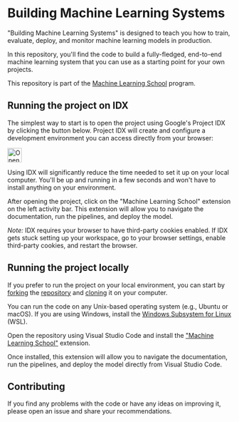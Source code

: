 # Building Machine Learning Systems

"Building Machine Learning Systems" is designed to teach you how to train, evaluate, deploy, and monitor machine learning models in production. 

In this repository, you'll find the code to build a fully-fledged, end-to-end machine learning system that you can use as a starting point for your own projects.

This repository is part of the [Machine Learning School](https://www.ml.school) program.

## Running the project on IDX

The simplest way to start is to open the project using Google's Project IDX by clicking the button below. Project IDX will create and configure a development environment you can access directly from your browser:

<a href="https://idx.google.com/new?template=https%3A%2F%2Fgithub.com%2Fsvpino%2Fml.school%2F">
  <img
    height="32"
    alt="Open in IDX"
    src="https://cdn.idx.dev/btn/open_dark_32.svg">
</a>

Using IDX will significantly reduce the time needed to set it up on your local computer. You'll be up and running in a few seconds and won't have to install anything on your environment.

After opening the project, click on the "Machine Learning School" extension on the left activity bar. This extension will allow you to navigate the documentation, run the pipelines, and deploy the model.

*Note:* IDX requires your browser to have third-party cookies enabled. If IDX gets stuck setting up your workspace, go to your browser settings, enable third-party cookies, and restart the browser.

## Running the project locally

If you prefer to run the project on your local environment, you can start by 
[forking](https://docs.github.com/en/pull-requests/collaborating-with-pull-requests/working-with-forks/fork-a-repo) the [repository](https://github.com/svpino/ml.school) and [cloning](https://docs.github.com/en/pull-requests/collaborating-with-pull-requests/working-with-forks/fork-a-repo) it on your computer. 

You can run the code on any Unix-based operating system (e.g., Ubuntu or macOS). If you are using Windows, install the [Windows Subsystem for Linux](https://learn.microsoft.com/en-us/windows/wsl/about) (WSL).

Open the repository using Visual Studio Code and install the ["Machine Learning School"](https://marketplace.visualstudio.com/items?itemName=tideily.mlschool) extension.

Once installed, this extension will allow you to navigate the documentation, run the pipelines, and deploy the model directly from Visual Studio Code.

## Contributing

If you find any problems with the code or have any ideas on improving it, please open an issue and share your recommendations.